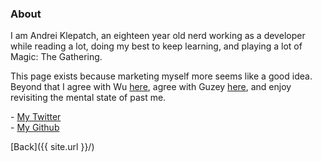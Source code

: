 ### About

I am Andrei Klepatch, an eighteen year old nerd working as a developer while reading a lot, doing my best to keep learning, and playing a lot of Magic: The Gathering.

This page exists because marketing myself more seems like a good idea. Beyond that I agree with Wu [here](https://wiresandstarlings.tumblr.com/post/182207225784/boats-ease-into-the-harbor-bearing-real), agree with Guzey [here](https://guzey.com/personal/why-have-a-blog/), and enjoy revisiting the mental state of past me.

\- [My Twitter](https://twitter.com/AndreiKlepatch)  
\- [My Github](https://github.com/HighlyTrainedNeuralNetwork)

[Back]({{ site.url }}/)